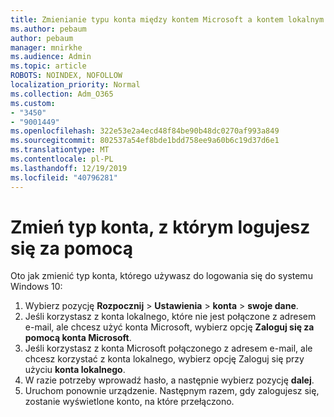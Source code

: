 ```yaml
---
title: Zmienianie typu konta między kontem Microsoft a kontem lokalnym
ms.author: pebaum
author: pebaum
manager: mnirkhe
ms.audience: Admin
ms.topic: article
ROBOTS: NOINDEX, NOFOLLOW
localization_priority: Normal
ms.collection: Adm_O365
ms.custom:
- "3450"
- "9001449"
ms.openlocfilehash: 322e53e2a4ecd48f84be90b48dc0270af993a849
ms.sourcegitcommit: 802537a54ef8bde1bdd758ee9a60b6c19d37d6e1
ms.translationtype: MT
ms.contentlocale: pl-PL
ms.lasthandoff: 12/19/2019
ms.locfileid: "40796281"
---
```

# <a name="change-the-account-type-that-you-sign-in-with"></a>Zmień typ konta, z którym logujesz się za pomocą

Oto jak zmienić typ konta, którego używasz do logowania się do systemu Windows 10:

1. Wybierz pozycję **Rozpocznij** > **Ustawienia** > **konta** > **swoje dane**.
2. Jeśli korzystasz z konta lokalnego, które nie jest połączone z adresem e-mail, ale chcesz użyć konta Microsoft, wybierz opcję **Zaloguj się za pomocą konta Microsoft**.
3. Jeśli korzystasz z konta Microsoft połączonego z adresem e-mail, ale chcesz korzystać z konta lokalnego, wybierz opcję Zaloguj się przy użyciu **konta lokalnego**.
4. W razie potrzeby wprowadź hasło, a następnie wybierz pozycję **dalej**.
5. Uruchom ponownie urządzenie. Następnym razem, gdy zalogujesz się, zostanie wyświetlone konto, na które przełączono.
